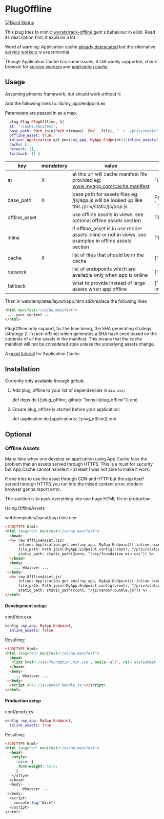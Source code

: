 # PlugOffline

[![Build Status](https://travis-ci.org/bonyiii/plug_offline.svg?branch=master)](https://travis-ci.org/bonyiii/plug_offline)

This plug tries to mimic [wycats/rack-offline](https://github.com/wycats/rack-offline) gem's behaviour in elixir. Read its description first, it explains a lot.

Word of warning: Application cache [already deprecated](https://developer.mozilla.org/en-US/docs/Web/HTML/Using_the_application_cache) but the alternative [service workers](https://developer.mozilla.org/en-US/docs/Web/API/Service_Worker_API) is experimental.

Though Application Cache has some issues, it still widely supported, check browser for [service workers](http://caniuse.com/#feat=serviceworkers) and [application cache](http://caniuse.com/#feat=offline-apps) 

## Usage
Assuming phoenix framework, but should work wihtout it:

Add the following lines to: lib/my_app/endpoint.ex

Parameters are passed in as a map.

```elixir
  plug Plug.PlugOffline, %{
  at: "/cache.manifest",
  base_path: Path.join(Path.dirname(__ENV__.file), "../../priv/static"),
  offline_asset: true,
  inline: Application.get_env(:my_app, MyApp.Endpoint)[:inline_assets],
  cache: [],
  network: [],
  fallback: [] }

``` 

key | mandatory | value | example 
----|-----------|-------|--------
at  | X | at this url will cache manifest file provided eg: www.myapp.com/cache.manifest | "/cache.manifest"
base_path | X | base path for assets files eg: /js/app.js will be looked up like this /priv/static/js/app.js | Path.join(Path.dirname(__ENV__.file), "../../priv/static")
offline_asset| | use offline assets in views, see optional offline assets section | TRUE/FALSE
inline| | if offline_asset is in use render assets inline or not in views, see examples in offline assets section | TRUE/FALSE
cache | X |list of files that should be in the cache | ["/js/app.js", "/css/app.css"]
network |  | list of endopoints which are available only when app is online | ["/api"]
fallback |  |what to provide instead of large assets when app offline | ["images/large/ images/offline.jpg"]

Then in web/templates/layout/app.html add/replace the following lines

```html
<html manifest="/cache.manifest">
 ... your content ...
</html>
```

PlugOffline only support, for the time being, the SHA generating strategy (strategy 2. in rack-offline)
which generates a SHA hash once based on the contents of
all the assets in the manifest. This means that the cache manifest will
not be considered stale unless the underlying assets change.

A [good tutorial](http://www.html5rocks.com/en/tutorials/appcache/beginner/) for Application Cache


## Installation

Currently only available through github:

  1. Add plug_offline to your list of dependencies in `mix.exs`:

        def deps do
          [{:plug_offline, github: "bonyiii/plug_offline"}]
        end

  2. Ensure plug_offline is started before your application:

        def application do
          [applications: [:plug_offline]]
        end

## Optional

### Offline Assets

Many time when one develop an application using App Cache face the problem that an assets served through HTTPS. This is a must for security but App Cache cannot handle it - at least I was not able to make it work. 

If one tries to use the asset through CDN and HTTP but the app itself served through HTTPS you run into the mixed content error, modern browser gonna report error.

The soultion is to pack everything into one huge HTML file in production.

Using OfflineAssets

web/templates/layout/app.html.eex

````html
<!DOCTYPE html>
<html lang="en" manifest="/cache.manifest">
  <head>
  <%= raw OfflineAsset.css(
      inline: Application.get_env(:my_app, MyApp.Endpoint)[:inline_assets],
      file_path: Path.join([MyApp.Endpoint.config(:root), "/priv/static/css/foundation.min.css"]),
      static_path: static_path(@conn, "/css/foundation.min.css")) %>
  </head>
  <body>
    ... Whatever ...
 </body>
  <%= raw OfflineAsset.js(
      inline: Application.get_env(:my_app, MyApp.Endpoint)[:inline_assets],
      file_path: Path.join([MyApp.Endpoint.config(:root), "/priv/static/js/vendor.bundle.js"]),
      static_path: static_path(@conn, "/js/vendor.bundle.js")) %>
</html>
````

#### Development setup:

conf/dev.exs

```elixir
config :my_app, MyApp.Endpoint,
  inline_assets: false
```

Resulting: 

````html
<!DOCTYPE html>
<html lang="en" manifest="/cache.manifest">
  <head>
   <link href='/css/foundation.min.css', media='all', rel='stylesheet', type='text/css'></link>
  </head>
  <body>
    ... Whatever ...
 </body>
  <script src='/js/vendor.bundle.js'></script>
</html>
````

#### Production setup

conf/prod.exs

```elixir
config :my_app, MyApp.Endpoint,
  inline_assets: true
```

Resulting: 

````html
<!DOCTYPE html>
<html lang="en" manifest="/cache.manifest">
  <head>
   <style>
     .nice: {
      font-weight: bold;
     }
   </stlye>
  </head>
  <body>
    ... Whatever ...
 </body>
  <script>
    console.log("Nice")
  </script>
</html>
````
